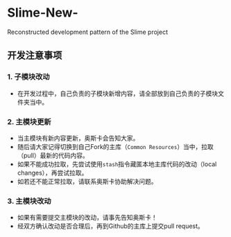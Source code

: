 # Slime-New-
Reconstructed development pattern of the Slime project

## 开发注意事项

### 1. 子模块改动
- 在开发过程中，自己负责的子模块新增内容，请全部放到自己负责的子模块文件夹当中。

### 2. 主模块更新
- 当主模块有新内容更新，奥斯卡会告知大家。
- 随后请大家记得切换到自己Fork的主库（`Common Resources`）当中，拉取（pull）最新的代码内容。
- 如果不能成功拉取，先尝试使用`stash`指令藏匿本地主库代码的改动（local changes），再尝试拉取。
- 如若还不能正常拉取，请联系奥斯卡协助解决问题。

### 3. 主模块改动
- 如果有需要提交主模块的改动，请事先告知奥斯卡！
- 经双方确认改动是否合理后，再到Github的主库上提交pull request。
